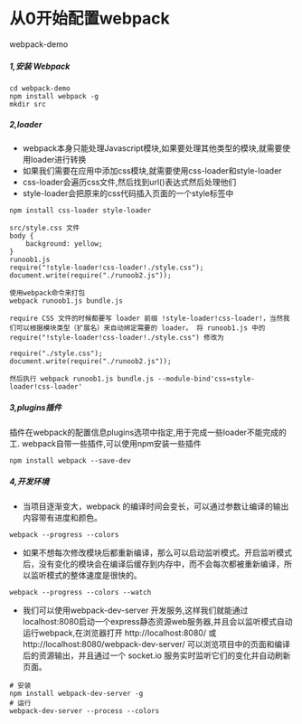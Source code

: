 # 从0开始配置webpack
webpack-demo
##### 1,安装 Webpack

```
cd webpack-demo
npm install webpack -g
mkdir src
```

##### 2,loader
- webpack本身只能处理Javascript模块,如果要处理其他类型的模块,就需要使用loader进行转换
- 如果我们需要在应用中添加css模块,就需要使用css-loader和style-loader
- css-loader会遍历css文件,然后找到url()表达式然后处理他们
- style-loader会把原来的css代码插入页面的一个style标签中

```
npm install css-loader style-loader

src/style.css 文件
body {
    background: yellow;
}
runoob1.js 
require("!style-loader!css-loader!./style.css");
document.write(require("./runoob2.js"));

使用webpack命令来打包
webpack runoob1.js bundle.js

require CSS 文件的时候都要写 loader 前缀 !style-loader!css-loader!，当然我们可以根据模块类型（扩展名）来自动绑定需要的 loader。 将 runoob1.js 中的 require("!style-loader!css-loader!./style.css") 修改为 

require("./style.css");
document.write(require("./runoob2.js"));

然后执行 webpack runoob1.js bundle.js --module-bind'css=style-loader!css-loader'
```
##### 3,plugins插件
插件在webpack的配置信息plugins选项中指定,用于完成一些loader不能完成的工.
webpack自带一些插件,可以使用npm安装一些插件
```
npm install webpack --save-dev
```
##### 4,开发环境
- 当项目逐渐变大，webpack 的编译时间会变长，可以通过参数让编译的输出内容带有进度和颜色。
```
webpack --progress --colors
```
- 如果不想每次修改模块后都重新编译，那么可以启动监听模式。开启监听模式后，没有变化的模块会在编译后缓存到内存中，而不会每次都被重新编译，所以监听模式的整体速度是很快的。
```
webpack --progress --colors --watch
```
- 我们可以使用webpack-dev-server 开发服务,这样我们就能通过localhost:8080启动一个express静态资源web服务器,并且会以监听模式自动运行webpack,在浏览器打开 http://localhost:8080/ 或 http://localhost:8080/webpack-dev-server/ 可以浏览项目中的页面和编译后的资源输出，并且通过一个 socket.io 服务实时监听它们的变化并自动刷新页面。
```
# 安装
npm install webpack-dev-server -g
# 运行
webpack-dev-server --process --colors
```